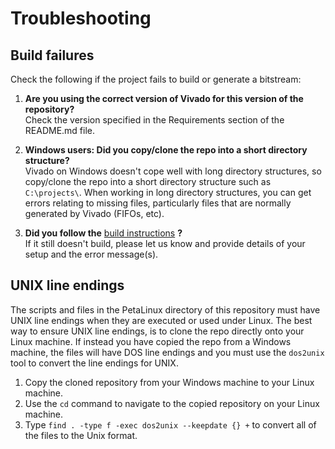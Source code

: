 # Troubleshooting

## Build failures

Check the following if the project fails to build or generate a bitstream:

1. **Are you using the correct version of Vivado for this version of the repository?**   
   Check the version specified in the Requirements section of the README.md file.

2. **Windows users: Did you copy/clone the repo into a short directory structure?**   
   Vivado on Windows doesn't cope well with long directory structures, so copy/clone the repo 
   into a short directory structure such as
   `C:\projects\`. When working in long directory structures, you can get errors relating to 
   missing files, particularly files that are normally generated by Vivado (FIFOs, etc).

3. **Did you follow the** [build instructions](build_instructions) **?**   
   If it still doesn't build, please let us know and provide details of your setup and the error message(s).

## UNIX line endings

The scripts and files in the PetaLinux directory of this repository must have UNIX line endings when they are
executed or used under Linux. The best way to ensure UNIX line endings, is to clone the repo directly onto your
Linux machine. If instead you have copied the repo from a Windows machine, the files will have DOS line endings and
you must use the `dos2unix` tool to convert the line endings for UNIX.

1. Copy the cloned repository from your Windows machine to your Linux machine.
2. Use the `cd` command to navigate to the copied repository on your Linux machine.
3. Type `find . -type f -exec dos2unix --keepdate {} +` to convert all of the files
   to the Unix format.


